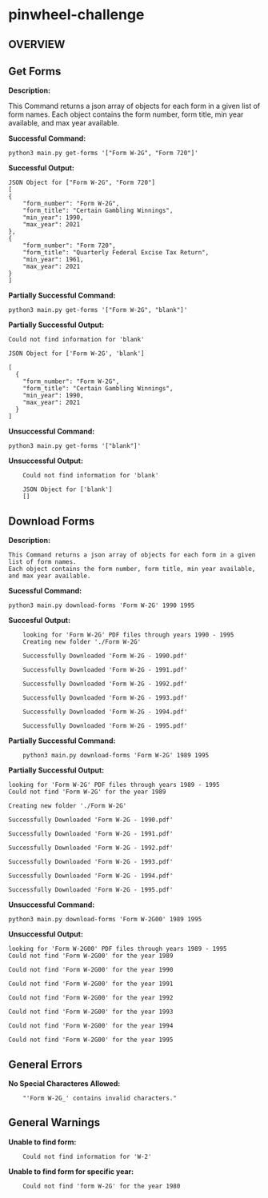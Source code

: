 # pinwheel-challenge

## OVERVIEW


## Get Forms

**Description:**

This Command returns a json array of objects for each form in a given list of form names.
Each object contains the form number, form title, min year available, and max year available.

**Successful Command:** 

```
python3 main.py get-forms '["Form W-2G", "Form 720"]'
```

**Successful Output:**

```
JSON Object for ["Form W-2G", "Form 720"]
[
{
    "form_number": "Form W-2G",
    "form_title": "Certain Gambling Winnings",
    "min_year": 1990,
    "max_year": 2021
},
{
    "form_number": "Form 720",
    "form_title": "Quarterly Federal Excise Tax Return",
    "min_year": 1961,
    "max_year": 2021
}
] 
```

**Partially Successful Command:**

```
python3 main.py get-forms '["Form W-2G", "blank"]'
```

**Partially Successful Output:**

```
Could not find information for 'blank' 

JSON Object for ['Form W-2G', 'blank']

[
  {
    "form_number": "Form W-2G",
    "form_title": "Certain Gambling Winnings",
    "min_year": 1990,
    "max_year": 2021
  }
]
```

**Unsuccessful Command:**

```    
python3 main.py get-forms '["blank"]'
```

**Unsuccessful Output:**

```
    Could not find information for 'blank' 

    JSON Object for ['blank']
    []
```

## Download Forms

**Description:**

    This Command returns a json array of objects for each form in a given list of form names.
    Each object contains the form number, form title, min year available, and max year available.

**Sucessful Command:**

```
python3 main.py download-forms 'Form W-2G' 1990 1995
```

**Succesful Output:**

```
    looking for 'Form W-2G' PDF files through years 1990 - 1995
    Creating new folder './Form W-2G' 

    Successfully Downloaded 'Form W-2G - 1990.pdf' 

    Successfully Downloaded 'Form W-2G - 1991.pdf' 

    Successfully Downloaded 'Form W-2G - 1992.pdf' 

    Successfully Downloaded 'Form W-2G - 1993.pdf' 

    Successfully Downloaded 'Form W-2G - 1994.pdf' 

    Successfully Downloaded 'Form W-2G - 1995.pdf'
```

**Partially Successful Command:**

```
    python3 main.py download-forms 'Form W-2G' 1989 1995 
```

**Partially Successful Output:**

```
looking for 'Form W-2G' PDF files through years 1989 - 1995
Could not find 'Form W-2G' for the year 1989

Creating new folder './Form W-2G' 

Successfully Downloaded 'Form W-2G - 1990.pdf' 

Successfully Downloaded 'Form W-2G - 1991.pdf' 

Successfully Downloaded 'Form W-2G - 1992.pdf' 

Successfully Downloaded 'Form W-2G - 1993.pdf' 

Successfully Downloaded 'Form W-2G - 1994.pdf' 

Successfully Downloaded 'Form W-2G - 1995.pdf' 
```

**Unsuccessful Command:**

```
python3 main.py download-forms 'Form W-2G00' 1989 1995
```

**Unsuccessful Output:**
```
looking for 'Form W-2G00' PDF files through years 1989 - 1995
Could not find 'Form W-2G00' for the year 1989

Could not find 'Form W-2G00' for the year 1990

Could not find 'Form W-2G00' for the year 1991

Could not find 'Form W-2G00' for the year 1992

Could not find 'Form W-2G00' for the year 1993

Could not find 'Form W-2G00' for the year 1994

Could not find 'Form W-2G00' for the year 1995
```

## General Errors

**No Special Characteres Allowed:**

```
    "'Form W-2G_' contains invalid characters."
```

## General Warnings

**Unable to find form:**

```
    Could not find information for 'W-2'
```

**Unable to find form for specific year:**

```
    Could not find 'form W-2G' for the year 1980
```
